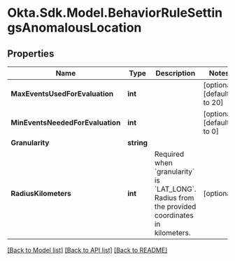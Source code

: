 # Okta.Sdk.Model.BehaviorRuleSettingsAnomalousLocation

## Properties

Name | Type | Description | Notes
------------ | ------------- | ------------- | -------------
**MaxEventsUsedForEvaluation** | **int** |  | [optional] [default to 20]
**MinEventsNeededForEvaluation** | **int** |  | [optional] [default to 0]
**Granularity** | **string** |  | 
**RadiusKilometers** | **int** | Required when &#x60;granularity&#x60; is &#x60;LAT_LONG&#x60;. Radius from the provided coordinates in kilometers. | [optional] 

[[Back to Model list]](../README.md#documentation-for-models) [[Back to API list]](../README.md#documentation-for-api-endpoints) [[Back to README]](../README.md)

